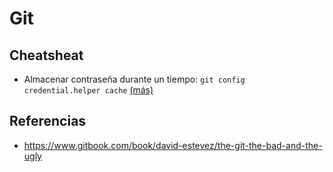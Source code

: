 # Git

## Cheatsheat

- Almacenar contraseña durante un tiempo: `git config credential.helper cache` [(más)](https://git-scm.com/docs/git-credential-cache)

## Referencias
- https://www.gitbook.com/book/david-estevez/the-git-the-bad-and-the-ugly
